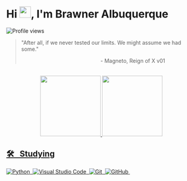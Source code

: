 <h1 align="left">Hi <img src="https://raw.githubusercontent.com/kaueMarques/kaueMarques/master/hi.gif" height="30px">, I'm Brawner Albuquerque</h1>
<p align="left"> <img src="https://komarev.com/ghpvc/?username=BrawnerAlbuquerque&color=7600a9&style=flat" alt="Profile views" /> </p>

<blockquote>    
<p>"After all, if we never tested our limits. We might assume we had some."</p>
<p >&emsp;&emsp;&emsp;&emsp;&emsp;&emsp;&emsp;&emsp;&emsp;&emsp;&emsp;&emsp;&emsp;&emsp;&emsp;- Magneto, Reign of X v01</p>
</blockquote>

<br>

<div align="center">
<a href="https://github.com/BrawnerAlbuquerque">
<img height="160em" " src="https://github-readme-stats.vercel.app/api?username=BrawnerAlbuquerque&show_icons=true&theme=radical&include_all_commits=true&count_private=true"/>
<img height="160em" src="https://github-readme-stats.vercel.app/api/top-langs/?username=BrawnerAlbuquerque&layout=compact&langs_count=7&theme=radical"/>
</div>

## 🛠 &nbsp; Studying
![Python](https://img.shields.io/badge/-Python-05122A?style=plastic&logo=python)&nbsp;
![Visual Studio Code](https://img.shields.io/badge/-Visual%20Studio%20Code-05122A?style=plastic&logo=visual-studio-code&logoColor=007ACC)&nbsp;
![Git](https://img.shields.io/badge/-Git-05122A?style=plastic&logo=git)&nbsp;
![GitHub](https://img.shields.io/badge/-GitHub-05122A?style=plastic&logo=github)&nbsp;


<!--
         ## icone com nome
![JavaScript](https://img.shields.io/badge/-JavaScript-05122A?style=flat&logo=javascript)&nbsp;
![HTML](https://img.shields.io/badge/-HTML-05122A?style=flat&logo=HTML5)&nbsp;
![CSS](https://img.shields.io/badge/-CSS-05122A?style=flat&logo=CSS3&logoColor=1572B6)&nbsp;

          ## Contact
<p align="left" style="background:yellow">
<a href="https://youtube.com/maykbrito" target="_blank">
 <img align="center" src="https://img.shields.io/badge/-maykbrito-05122A?style=flat&logo=youtube" alt="youtube"/>
</a>
</p>
          ## Outra ideia de como fazer contato
para mais icones pesquisar: https://devicon.dev/
<div>
  <a href="https://www.linkedin.com/in/rafaella-ballerini-45875016a" target="_blank"><img src="https://img.shields.io/badge/-LinkedIn-% 230077B5?style=for-the-badge&logo=linkedin&logoColor=white" target="_blank"></a>
 
  ![ Animação de cobra ](https://github.com/rafaballerini/rafaballerini/blob/output/github-contribution-grid-snake.svg)
</div>

          ## Somente icones
para mais icones pesquisar: https://devicon.dev/
<div style="display: inline_block"><br>
  <img align="center" alt="Rafa-Js" height="30" width="40" src="https://raw.githubusercontent.com/devicons/devicon/master/icons/javascript/javascript-plain .svg">
</div>

-->
